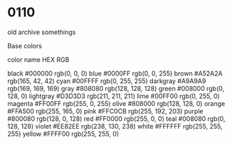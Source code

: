 # 0110

 old archive somethings
 
 
 
 
 
 
 
 


 Base colors

 color	name	HEX	RGB

 black	#000000	rgb(0, 0, 0)
 blue	#0000FF	rgb(0, 0, 255)
 brown	#A52A2A	rgb(165, 42, 42)
 cyan	#00FFFF	rgb(0, 255, 255)
 darkgray	#A9A9A9	rgb(169, 169, 169)
 gray	#808080	rgb(128, 128, 128)
 green	#008000	rgb(0, 128, 0)
 lightgray	#D3D3D3	rgb(211, 211, 211)
 lime	#00FF00	rgb(0, 255, 0)
 magenta	#FF00FF	rgb(255, 0, 255)
 olive	#808000	rgb(128, 128, 0)
 orange	#FFA500	rgb(255, 165, 0)
 pink	#FFC0CB	rgb(255, 192, 203)
 purple	#800080	rgb(128, 0, 128)
 red	#FF0000	rgb(255, 0, 0)
 teal	#008080	rgb(0, 128, 128)
 violet	#EE82EE	rgb(238, 130, 238)
 white	#FFFFFF	rgb(255, 255, 255)
 yellow	#FFFF00	rgb(255, 255, 0)

